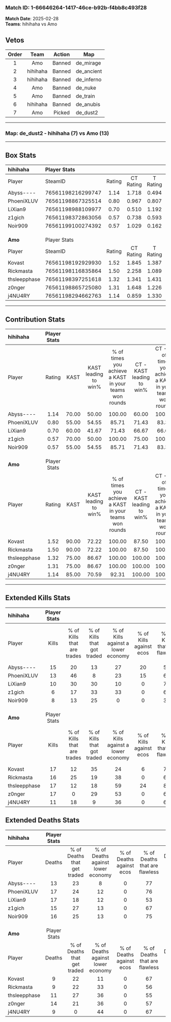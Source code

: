### Match ID: 1-66646264-1417-46ce-b92b-f4bb8c493f28  
**Match Date**: 2025-02-28  
**Teams**: hihihaha vs Amo  

## Vetos  

| Order | Team | Action | Map |
| :---: | :--: | :----: | --- |
| 1 | Amo | Banned | de_mirage |
| 2 | hihihaha | Banned | de_ancient |
| 3 | hihihaha | Banned | de_inferno |
| 4 | Amo | Banned | de_nuke |
| 5 | Amo | Banned | de_train |
| 6 | hihihaha | Banned | de_anubis |
| 7 | Amo | Picked | de_dust2 |

---  

### **Map**: de_dust2 - hihihaha (7) vs Amo (13)  
---  

## Box Stats  

| **hihihaha** | Player Stats      |        |           |          |       |      |       |         |        |      |     |
| :- | :- | :-: | :-: | :-: | :-: | :-: | :-: | :-: | :-: | :-: | :-: |
| Player       | SteamID           | Rating | CT Rating | T Rating | KAST  | ADR  | Kills | Assists | Deaths | K/D  | HS% |
| Abyss----    | 76561198216299747 |  1.14  |   1.718   |  0.494   | 70.00 | 76.1 |  15   |    5    |   13   | 1.15 | 53  |
| PhoeniXLUV   | 76561198867325514 |  0.80  |   0.967   |  0.807   | 55.00 | 68.4 |  13   |    1    |   17   | 0.76 | 76  |
| LiXian9      | 76561198988109977 |  0.70  |   0.510   |  1.192   | 60.00 | 63.9 |  10   |    4    |   17   | 0.59 | 70  |
| z1gich       | 76561198372863056 |  0.57  |   0.738   |  0.593   | 70.00 | 39.5 |   6   |    3    |   15   | 0.40 | 50  |
| Noir909      | 76561199100274392 |  0.57  |   1.029   |  0.162   | 55.00 | 55.4 |   8   |    3    |   16   | 0.50 | 75  |
|              |                   |        |           |          |       |      |       |         |        |      |     |
|              |                   |        |           |          |       |      |       |         |        |      |     |
|              |                   |        |           |          |       |      |       |         |        |      |     |
| **Amo**      | Player Stats      |        |           |          |       |      |       |         |        |      |     |
| Player       | SteamID           | Rating | CT Rating | T Rating | KAST  | ADR  | Kills | Assists | Deaths | K/D  | HS% |
| Kovast       | 76561198192929930 |  1.52  |   1.845   |  1.387   | 90.00 | 85.6 |  17   |    6    |   9    | 1.89 | 52  |
| Rickmasta    | 76561198116835864 |  1.50  |   2.258   |  1.089   | 90.00 | 91.6 |  16   |    8    |   9    | 1.78 | 50  |
| thsleepphase | 76561198397251618 |  1.32  |   1.341   |  1.431   | 75.00 | 78.0 |  17   |    3    |   11   | 1.55 | 35  |
| z0nger       | 76561198865725080 |  1.31  |   1.648   |  1.226   | 75.00 | 93.6 |  17   |    9    |   14   | 1.21 | 52  |
| j4NU4RY      | 76561198294662763 |  1.14  |   0.859   |  1.330   | 85.00 | 60.6 |  11   |    6    |   9    | 1.22 | 81  |
---  

## Contribution Stats  

| **hihihaha** | Player Stats |       |                      |                                                        |                           |                                                             |                          |                                                            |
| :- | :-: | :-: | :-: | :-: | :-: | :-: | :-: | :-: |
| Player       |    Rating    | KAST  | KAST leading to win% | % of times you achieve a KAST in your teams won rounds | CT - KAST leading to win% | CT - % of times you achieve a KAST in your teams won rounds | T - KAST leading to win% | T - % of times you achieve a KAST in your teams won rounds |
| Abyss----    |     1.14     | 70.00 |        50.00         |                         100.00                         |           60.00           |                           100.00                            |          25.00           |                           100.00                           |
| PhoeniXLUV   |     0.80     | 55.00 |        54.55         |                         85.71                          |           71.43           |                            83.33                            |          25.00           |                           100.00                           |
| LiXian9      |     0.70     | 60.00 |        41.67         |                         71.43                          |           66.67           |                            66.67                            |          16.67           |                           100.00                           |
| z1gich       |     0.57     | 70.00 |        50.00         |                         100.00                         |           75.00           |                           100.00                            |          16.67           |                           100.00                           |
| Noir909      |     0.57     | 55.00 |        54.55         |                         85.71                          |           71.43           |                            83.33                            |          25.00           |                           100.00                           |
|              |              |       |                      |                                                        |                           |                                                             |                          |                                                            |
|              |              |       |                      |                                                        |                           |                                                             |                          |                                                            |
|              |              |       |                      |                                                        |                           |                                                             |                          |                                                            |
| **Amo**      | Player Stats |       |                      |                                                        |                           |                                                             |                          |                                                            |
| Player       |    Rating    | KAST  | KAST leading to win% | % of times you achieve a KAST in your teams won rounds | CT - KAST leading to win% | CT - % of times you achieve a KAST in your teams won rounds | T - KAST leading to win% | T - % of times you achieve a KAST in your teams won rounds |
| Kovast       |     1.52     | 90.00 |        72.22         |                         100.00                         |           87.50           |                           100.00                            |          60.00           |                           100.00                           |
| Rickmasta    |     1.50     | 90.00 |        72.22         |                         100.00                         |           87.50           |                           100.00                            |          60.00           |                           100.00                           |
| thsleepphase |     1.32     | 75.00 |        86.67         |                         100.00                         |          100.00           |                           100.00                            |          75.00           |                           100.00                           |
| z0nger       |     1.31     | 75.00 |        86.67         |                         100.00                         |          100.00           |                           100.00                            |          75.00           |                           100.00                           |
| j4NU4RY      |     1.14     | 85.00 |        70.59         |                         92.31                          |          100.00           |                           100.00                            |          50.00           |                           83.33                            |
---  

## Extended Kills Stats  

| **hihihaha** | Player Stats |                            |                            |                                    |                         |                              |                                 |                                       |                    |           |
| :- | :-: | :-: | :-: | :-: | :-: | :-: | :-: | :-: | :-: | :-: |
| Player       |    Kills     | % of Kills that are trades | % of Kills that got traded | % of Kills against a lower economy | % of Kills against ecos | % of Kills that are flawless | % of Kills that are close duels | % of Kills that are assisted by flash | Pistol Round Kills | AWP Kills |
| Abyss----    |      15      |             20             |             13             |                 27                 |           20            |              53              |               13                |                   7                   |         1          |     1     |
| PhoeniXLUV   |      13      |             46             |             8              |                 23                 |           15            |              69              |                8                |                   8                   |         4          |     0     |
| LiXian9      |      10      |             30             |             30             |                 10                 |            0            |              70              |                0                |                   0                   |         0          |     0     |
| z1gich       |      6       |             17             |             33             |                 33                 |            0            |              67              |               17                |                   0                   |         1          |     0     |
| Noir909      |      8       |             13             |             25             |                 0                  |            0            |              38              |                0                |                   0                   |         2          |     0     |
|              |              |                            |                            |                                    |                         |                              |                                 |                                       |                    |           |
|              |              |                            |                            |                                    |                         |                              |                                 |                                       |                    |           |
|              |              |                            |                            |                                    |                         |                              |                                 |                                       |                    |           |
| **Amo**      | Player Stats |                            |                            |                                    |                         |                              |                                 |                                       |                    |           |
| Player       |    Kills     | % of Kills that are trades | % of Kills that got traded | % of Kills against a lower economy | % of Kills against ecos | % of Kills that are flawless | % of Kills that are close duels | % of Kills that are assisted by flash | Pistol Round Kills | AWP Kills |
| Kovast       |      17      |             12             |             35             |                 24                 |            6            |              71              |                0                |                   0                   |         2          |     7     |
| Rickmasta    |      16      |             25             |             19             |                 38                 |            0            |              63              |               13                |                   0                   |         1          |     0     |
| thsleepphase |      17      |             12             |             18             |                 59                 |           24            |              82              |                0                |                  18                   |         0          |     0     |
| z0nger       |      17      |             0              |             29             |                 53                 |            0            |              65              |                0                |                   0                   |         2          |     0     |
| j4NU4RY      |      11      |             18             |             9              |                 36                 |            0            |              64              |                0                |                   0                   |         1          |     0     |
## Extended Deaths Stats  

| **hihihaha** | Player Stats |                             |                                   |                          |                               |                            |                           |               |
| :- | :-: | :-: | :-: | :-: | :-: | :-: | :-: | :-: |
| Player       |    Deaths    | % of Deaths that get traded | % of Deaths against lower economy | % of Deaths against ecos | % of Deaths that are flawless | % of Deaths that are close | % of Deaths while blinded | Deaths to AWP |
| Abyss----    |      13      |             23              |                 8                 |            0             |              77               |             0              |             0             |       2       |
| PhoeniXLUV   |      17      |             24              |                12                 |            0             |              76               |             12             |             6             |       2       |
| LiXian9      |      17      |             18              |                12                 |            0             |              53               |             0              |             6             |       2       |
| z1gich       |      15      |             27              |                13                 |            0             |              67               |             0              |             0             |       1       |
| Noir909      |      16      |             25              |                13                 |            0             |              75               |             0              |             6             |       0       |
|              |              |                             |                                   |                          |                               |                            |                           |               |
|              |              |                             |                                   |                          |                               |                            |                           |               |
|              |              |                             |                                   |                          |                               |                            |                           |               |
| **Amo**      | Player Stats |                             |                                   |                          |                               |                            |                           |               |
| Player       |    Deaths    | % of Deaths that get traded | % of Deaths against lower economy | % of Deaths against ecos | % of Deaths that are flawless | % of Deaths that are close | % of Deaths while blinded | Deaths to AWP |
| Kovast       |      9       |             22              |                11                 |            0             |              67               |             33             |             0             |       0       |
| Rickmasta    |      9       |             22              |                33                 |            0             |              56               |             11             |            11             |       0       |
| thsleepphase |      11      |             27              |                36                 |            0             |              55               |             0              |             0             |       0       |
| z0nger       |      14      |             21              |                36                 |            0             |              57               |             0              |             7             |       1       |
| j4NU4RY      |      9       |              0              |                44                 |            0             |              67               |             0              |             0             |       0       |
